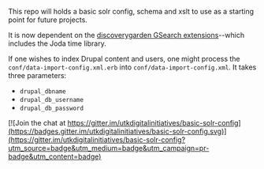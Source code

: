 This repo will holds a basic solr config, schema and xslt to use as a starting point for future projects.

It is now dependent on the [discoverygarden GSearch extensions](https://github.com/discoverygarden/dgi_gsearch_extensions)--which includes the Joda time library.

If one wishes to index Drupal content and users, one might process the `conf/data-import-config.xml.erb` into `conf/data-import-config.xml`. It takes three parameters:
* `drupal_dbname`
* `drupal_db_username`
* `drupal_db_password`


[![Join the chat at https://gitter.im/utkdigitalinitiatives/basic-solr-config](https://badges.gitter.im/utkdigitalinitiatives/basic-solr-config.svg)](https://gitter.im/utkdigitalinitiatives/basic-solr-config?utm_source=badge&utm_medium=badge&utm_campaign=pr-badge&utm_content=badge)